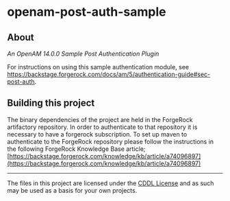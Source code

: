 <!--  
/*
 * The contents of this file are subject to the terms of the Common Development and
 * Distribution License (the License). You may not use this file except in compliance with the
 * License.
 *
 * You can obtain a copy of the License at legal/CDDLv1.0.txt. See the License for the
 * specific language governing permission and limitations under the License.
 *
 * When distributing Covered Software, include this CDDL Header Notice in each file and include
 * the License file at legal/CDDLv1.0.txt. If applicable, add the following below the CDDL
 * Header, with the fields enclosed by brackets [] replaced by your own identifying
 * information: "Portions copyright [year] [name of copyright owner]".
 *
 * Copyright 2017-2025 Ping Identity Corporation.
 */
-->

# openam-post-auth-sample

## About

*An OpenAM 14.0.0 Sample Post Authentication Plugin*

For instructions on using this sample authentication module,
see <https://backstage.forgerock.com/docs/am/5/authentication-guide#sec-post-auth>.

## Building this project

The binary dependencies of the project are held in the ForgeRock artifactory repository. In order to authenticate to that repository it is necessary to have a forgerock subscription. To set up maven to authenticate to the ForgeRock repository please follow the instructions in the following ForgeRock Knowledge Base article;
[https://backstage.forgerock.com/knowledge/kb/article/a74096897](https://backstage.forgerock.com/knowledge/kb/article/a74096897)

* * *

The files in this project are licensed under the [CDDL License](https://forum.forgerock.com/cddlv1-0/) and as such may be used as a basis for your own projects.
